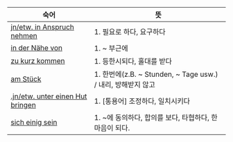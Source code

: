 | 숙어 | 뜻 |
| -- |  -- |
| [jn/etw. in Anspruch nehmen](https://dict.naver.com/dekodict/#/entry/deko/28a8c6ea35d64266953ab29e73cdf890) | 1. 필요로 하다, 요구하다 |
| [in der Nähe von](https://dict.naver.com/dekodict/#/search?range=all&query=in%20der%20Nahe%20von) | 1. ~ 부근에 |
| [zu kurz kommen](https://dict.naver.com/dekodict/#/search?range=all&query=zu%20kurz%20kommen) | 1. 등한시되다, 홀대를 받다 |
| [am Stück](https://dict.naver.com/dekodict/#/userEntry/deko/45844fd790ef4a8b785ea860ca8def54) | 1. 한번에(z.B. ~ Stunden, ~ Tage usw.) / 내리, 방해받지 않고 |
| [.jn/etw. unter einen Hut bringen](https://dict.naver.com/dekodict/#/entry/deko/85fb3f24937748f681d9520302f301ee) | 1. [통용어] 조정하다, 일치시키다 |
| [sich einig sein](https://dict.naver.com/dekodict/#/search?range=all&query=sich%20einig%20sein) | 1. ~에 동의하다, 합의를 보다, 타협하다, 한 마음이 되다. |
